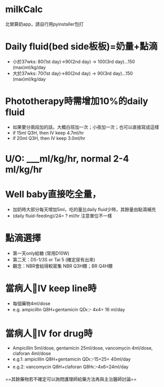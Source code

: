 # milkCalc
北榮算奶app，請自行用pyinstaller包打

# Daily fluid(bed side板板)=奶量+點滴
* 小於37wks: 80(1st day)→90(2nd day) → 100(3rd day)…150 (max)ml/kg/day
* 大於37wks: 70(1st day)→80(2nd day) → 90(3rd day)…150 (max)ml/kg/day
# Phototherapy時需增加10%的daily fluid
* 如果要分兩段加的話，大概白班加一次；小夜加一次；也可以直接寫成這樣
* if 15ml Q3H, then IV keep 4.7ml/hr
* if 20ml Q3H, then IV keep 3.0ml/hr
# U/O: ___ml/kg/hr, normal 2-4 ml/kg/hr
# Well baby直接吃全量，
* 加奶時大部分每天增加5ml，吃的量比daily fluid少時，其餘量由點滴補充
* (daily fluid-feeding)/24= ? ml/hr 注意單位不一樣

# 點滴選擇
* 第一天only給糖 (常用D10W)
* 第二天：D5-1/3S or Tai 5 (確定尿有出來)
* 觀念：NBR會給得較密集 NBR Q3H餵；BR Q4H餵

# 當病人:baby:IV keep line時
* 每個藥物4ml/dose
* e.g. ampicillin Q8H+gentamicin QD:point_right: 4x4= 16 ml/day
# 當病人:baby:IV for drug時
* Ampicillin 5ml/dose, gentamicin 25ml/dose, vancomycin 4ml/dose, claforan 4ml/dose
* e.g.1: ampicillin Q8H+gentamicin QD:point_right:15+25= 40ml/day
* e.g.2: vancomycin Q8H+claforan Q8H:point_right:4x6=24ml/day

==其餘藥物若不確定可以詢問護理師給藥方法再與主治醫師討論==
